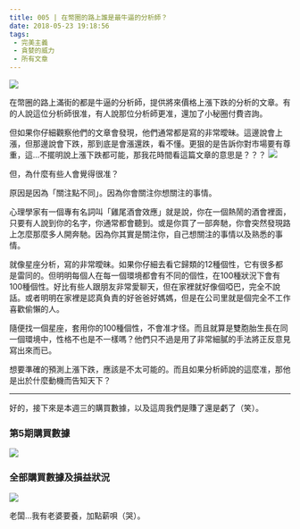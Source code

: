 ```yaml
---
title: 005 | 在幣圈的路上誰是最牛逼的分析師？
date: 2018-05-23 19:18:56
tags:
 - 完美主義
 - 貪婪的威力
 - 所有文章
---
```

![](https://firebasestorage.googleapis.com/v0/b/blog-1f60b.appspot.com/o/005-p0.png?alt=media&token=3d7bfc5f-d878-4a1a-93c4-89113a8cf8ad)

在幣圈的路上滿街的都是牛逼的分析師，提供將來價格上漲下跌的分析的文章。有的人說這位分析師很准，有人說那位分析師更准，還加了小秘圈付費咨詢。

但如果你仔細觀察他們的文章會發現，他們通常都是寫的非常曖昧。這邊說會上漲，但那邊說會下跌，那到底是會漲還跌，看不懂。更狠的是告訴你對市場要有尊重，這...不擺明說上漲下跌都可能，那我花時間看這篇文章的意思是？？？
![](https://firebasestorage.googleapis.com/v0/b/blog-1f60b.appspot.com/o/005-p1.jpeg?alt=media&token=7f209d39-3a94-43ab-a780-5c3f60de723b)

但，為什麼有些人會覺得很准？

原因是因為「關注點不同」。因為你會關注你想關注的事情。

心理學家有一個專有名詞叫「雞尾酒會效應」就是說，你在一個熱鬧的酒會裡面，只要有人說到你的名字，你通常都會聽到。或是你買了一部奔馳，你會突然發現路上怎麼那麼多人開奔馳。因為你其實是關注你，自己想關注的事情以及熟悉的事情。

就像星座分析，寫的非常曖昧。如果你仔細去看它歸類的12種個性，它有很多都是雷同的。但明明每個人在每一個環境都會有不同的個性，在100種狀況下會有100種個性。好比有些人跟朋友非常愛聊天，但在家裡就好像個啞巴，完全不說話。或者明明在家裡是認真負責的好爸爸好媽媽，但是在公司里就是個完全不工作喜歡偷懶的人。

隨便找一個星座，套用你的100種個性，不會准才怪。而且就算是雙胞胎生長在同一個環境中，性格不也是不一樣嗎？他們只不過是用了非常細膩的手法將正反意見寫出來而已。

想要準確的預測上漲下跌，應該是不太可能的。而且如果分析師說的這麼准，那他是出於什麼動機而告知天下？

***

好的，接下來是本週三的購買數據，以及這周我們是賺了還是虧了（笑）。
### 第5期購買數據
![](https://firebasestorage.googleapis.com/v0/b/blog-1f60b.appspot.com/o/%E8%B4%AD%E4%B9%B0%E6%95%B0%E6%8D%AE005.png?alt=media&token=f7b66e2c-ac05-48b4-823a-5925dedbdcdc)

### 全部購買數據及損益狀況
![](https://firebasestorage.googleapis.com/v0/b/blog-1f60b.appspot.com/o/%E5%85%A8%E9%83%A8%E8%B4%AD%E4%B9%B0%E6%95%B0%E6%8D%AE%E5%8F%8A%E6%8D%9F%E7%9B%8A%E7%8A%B6%E5%86%B5005.png?alt=media&token=ab1159b4-fed4-43f4-a227-e477f5edb602)

老闆...我有老婆要養，加點薪唄（哭）。
